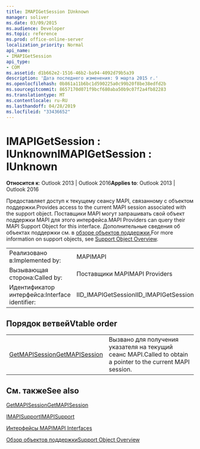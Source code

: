 ```yaml
---
title: IMAPIGetSession IUnknown
manager: soliver
ms.date: 03/09/2015
ms.audience: Developer
ms.topic: reference
ms.prod: office-online-server
localization_priority: Normal
api_name:
- IMAPIGetSession
api_type:
- COM
ms.assetid: d1b662e2-1516-46b2-ba94-4092d79b5a39
description: 'Дата последнего изменения: 9 марта 2015 г.'
ms.openlocfilehash: 0b861a11b6bc1d590225a0c99b20f8be38edfd2b
ms.sourcegitcommit: 8657170d071f9bcf680aba50b9c07f2a4fb82283
ms.translationtype: MT
ms.contentlocale: ru-RU
ms.lasthandoff: 04/28/2019
ms.locfileid: "33436652"
---
```

# <a name="imapigetsession--iunknown"></a><span data-ttu-id="fdbad-103">IMAPIGetSession : IUnknown</span><span class="sxs-lookup"><span data-stu-id="fdbad-103">IMAPIGetSession : IUnknown</span></span>

  
  
<span data-ttu-id="fdbad-104">**Относится к**: Outlook 2013 | Outlook 2016</span><span class="sxs-lookup"><span data-stu-id="fdbad-104">**Applies to**: Outlook 2013 | Outlook 2016</span></span> 
  
<span data-ttu-id="fdbad-105">Предоставляет доступ к текущему сеансу MAPI, связанному с объектом поддержки.</span><span class="sxs-lookup"><span data-stu-id="fdbad-105">Provides access to the current MAPI session associated with the support object.</span></span> <span data-ttu-id="fdbad-106">Поставщики MAPI могут запрашивать свой объект поддержки MAPI для этого интерфейса.</span><span class="sxs-lookup"><span data-stu-id="fdbad-106">MAPI Providers can query their MAPI Support Object for this interface.</span></span> <span data-ttu-id="fdbad-107">Дополнительные сведения об объектах поддержки см. в [обзоре объектов поддержки.](support-object-overview.md)</span><span class="sxs-lookup"><span data-stu-id="fdbad-107">For more information on support objects, see [Support Object Overview](support-object-overview.md).</span></span>
  
|||
|:-----|:-----|
|<span data-ttu-id="fdbad-108">Реализовано в:</span><span class="sxs-lookup"><span data-stu-id="fdbad-108">Implemented by:</span></span>  <br/> |<span data-ttu-id="fdbad-109">MAPI</span><span class="sxs-lookup"><span data-stu-id="fdbad-109">MAPI</span></span>  <br/> |
|<span data-ttu-id="fdbad-110">Вызывающая сторона:</span><span class="sxs-lookup"><span data-stu-id="fdbad-110">Called by:</span></span>  <br/> |<span data-ttu-id="fdbad-111">Поставщики MAPI</span><span class="sxs-lookup"><span data-stu-id="fdbad-111">MAPI Providers</span></span>  <br/> |
|<span data-ttu-id="fdbad-112">Идентификатор интерфейса:</span><span class="sxs-lookup"><span data-stu-id="fdbad-112">Interface identifier:</span></span>  <br/> |<span data-ttu-id="fdbad-113">IID_IMAPIGetSession</span><span class="sxs-lookup"><span data-stu-id="fdbad-113">IID_IMAPIGetSession</span></span>  <br/> |
   
## <a name="vtable-order"></a><span data-ttu-id="fdbad-114">Порядок ветвей</span><span class="sxs-lookup"><span data-stu-id="fdbad-114">Vtable order</span></span>

|||
|:-----|:-----|
|[<span data-ttu-id="fdbad-115">GetMAPISession</span><span class="sxs-lookup"><span data-stu-id="fdbad-115">GetMAPISession</span></span>](imapigetsession-getmapisession.md) <br/> |<span data-ttu-id="fdbad-116">Вызвано для получения указателя на текущий сеанс MAPI.</span><span class="sxs-lookup"><span data-stu-id="fdbad-116">Called to obtain a pointer to the current MAPI session.</span></span>  <br/> |
   
## <a name="see-also"></a><span data-ttu-id="fdbad-117">См. также</span><span class="sxs-lookup"><span data-stu-id="fdbad-117">See also</span></span>



[<span data-ttu-id="fdbad-118">GetMAPISession</span><span class="sxs-lookup"><span data-stu-id="fdbad-118">GetMAPISession</span></span>](imapigetsession-getmapisession.md)
  
[<span data-ttu-id="fdbad-119">IMAPISupport</span><span class="sxs-lookup"><span data-stu-id="fdbad-119">IMAPISupport</span></span>](imapisupportiunknown.md)


[<span data-ttu-id="fdbad-120">Интерфейсы MAPI</span><span class="sxs-lookup"><span data-stu-id="fdbad-120">MAPI Interfaces</span></span>](mapi-interfaces.md)
  
[<span data-ttu-id="fdbad-121">Обзор объектов поддержки</span><span class="sxs-lookup"><span data-stu-id="fdbad-121">Support Object Overview</span></span>](support-object-overview.md)

